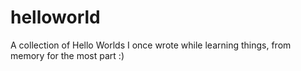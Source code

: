 # helloworld
A collection of Hello Worlds I once wrote while learning things, from memory for the most part :)
